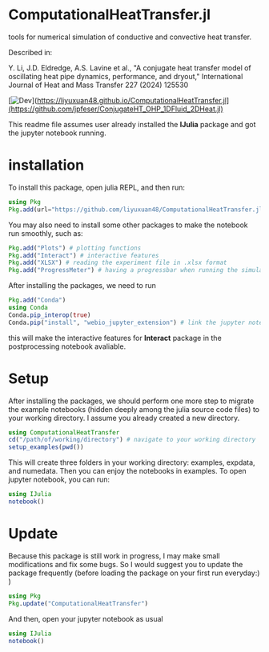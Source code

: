 # ComputationalHeatTransfer.jl
tools for numerical simulation of conductive and convective heat transfer.  

Described in:

Y. Li, J.D. Eldredge, A.S. Lavine et al., "A conjugate heat transfer model of oscillating heat pipe dynamics, performance, and dryout," International Journal of Heat and Mass Transfer 227 (2024) 125530

[![Dev](https://img.shields.io/badge/docs-stable-blue.svg)](https://liyuxuan48.github.io/ComputationalHeatTransfer.jl](https://github.com/jpfeser/ConjugateHT_OHP_1DFluid_2DHeat.jl)

This readme file assumes user already installed the **IJulia** package and got the jupyter notebook running.

# installation
To install this package, open julia REPL, and then run:

```julia
using Pkg
Pkg.add(url="https://github.com/liyuxuan48/ComputationalHeatTransfer.jl.git")
```

You may also need to install some other packages to make the notebook run smoothly, such as:

```julia
Pkg.add("Plots") # plotting functions
Pkg.add("Interact") # interactive features
Pkg.add("XLSX") # reading the experiment file in .xlsx format
Pkg.add("ProgressMeter") # having a progressbar when running the simulation
```

After installing the packages, we need to run

```julia
Pkg.add("Conda")
using Conda
Conda.pip_interop(true)
Conda.pip("install", "webio_jupyter_extension") # link the jupyter notebook with the Interact package
```

this will make the interactive features for **Interact** package in the postprocessing notebook avaliable.

# Setup
After installing the packages, we should perform one more step to migrate the example notebooks (hidden deeply among the julia source code files) to your working directory. I assume you already created a new directory.

```julia
using ComputationalHeatTransfer
cd("/path/of/working/directory") # navigate to your working directory
setup_examples(pwd())
```

This will create three folders in your working directory: examples, expdata, and numedata. Then you can enjoy the notebooks in examples. To open jupyter notebook, you can run:

```julia
using IJulia
notebook()
```

# Update

Because this package is still work in progress, I may make small modifications and fix some bugs. So I would suggest you to update the package frequently (before loading the package on your first run everyday:) )
```julia
using Pkg
Pkg.update("ComputationalHeatTransfer")
```

And then, open your jupyter notebook as usual

```julia
using IJulia
notebook()
```
